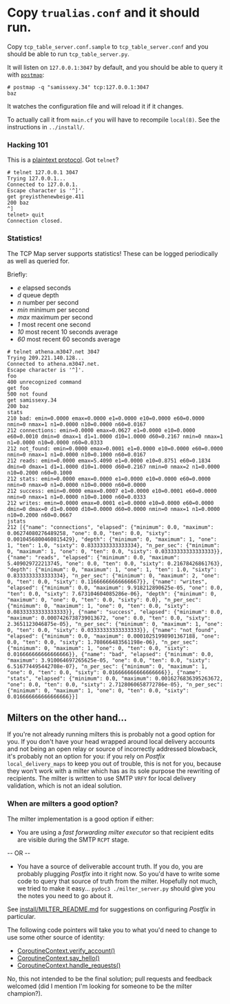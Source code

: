 # Copy `trualias.conf` and it should run.

Copy `tcp_table_server.conf.sample` to `tcp_table_server.conf` and you should be able to run `tcp_table_server.py`.

It will listen on `127.0.0.1:3047` by default, and you should be able to query it with [`postmap`](http://www.postfix.org/postmap.1.html):

```
# postmap -q "samissexy.34" tcp:127.0.0.1:3047
baz
```

It watches the configuration file and will reload it if it changes.

To actually call it from `main.cf` you will have to recompile `local(8)`. See the instructions in `../install/`.

### Hacking 101

This is a [plaintext protocol](http://www.postfix.org/tcp_table.5.html). Got `telnet`?

```
# telnet 127.0.0.1 3047
Trying 127.0.0.1...
Connected to 127.0.0.1.
Escape character is '^]'.
get greyisthenewbeige.411
200 baz
^]
telnet> quit
Connection closed.
```

### Statistics!

The TCP Map server supports statistics! These can be logged periodically as well as queried for.

Briefly:

* _e_ elapsed seconds
* _d_ queue depth
* _n_ number per second
* _min_ minimum per second
* _max_ maximum per second
* _1_ most recent one second
* _10_ most recent 10 seconds average
* _60_ most recent 60 seconds average

```
# telnet athena.m3047.net 3047
Trying 209.221.140.128...
Connected to athena.m3047.net.
Escape character is '^]'.
foo
400 unrecognized command
get foo
500 not found
get samissexy.34
200 baz
stats
210 bad: emin=0.0000 emax=0.0000 e1=0.0000 e10=0.0000 e60=0.0000 nmin=0 nmax=1 n1=0.0000 n10=0.0000 n60=0.0167
212 connections: emin=0.0000 emax=0.0627 e1=0.0000 e10=0.0000 e60=0.0010 dmin=0 dmax=1 d1=1.0000 d10=1.0000 d60=0.2167 nmin=0 nmax=1 n1=0.0000 n10=0.0000 n60=0.0333
212 not_found: emin=0.0000 emax=0.0001 e1=0.0000 e10=0.0000 e60=0.0000 nmin=0 nmax=1 n1=0.0000 n10=0.1000 n60=0.0167
212 reads: emin=0.0000 emax=5.4090 e1=0.0000 e10=0.8751 e60=0.1834 dmin=0 dmax=1 d1=1.0000 d10=1.0000 d60=0.2167 nmin=0 nmax=2 n1=0.0000 n10=0.2000 n60=0.1000
212 stats: emin=0.0000 emax=0.0000 e1=0.0000 e10=0.0000 e60=0.0000 nmin=0 nmax=0 n1=0.0000 n10=0.0000 n60=0.0000
212 success: emin=0.0000 emax=0.0007 e1=0.0000 e10=0.0001 e60=0.0000 nmin=0 nmax=1 n1=0.0000 n10=0.1000 n60=0.0333
212 writes: emin=0.0000 emax=0.0001 e1=0.0000 e10=0.0000 e60=0.0000 dmin=0 dmax=0 d1=0.0000 d10=0.0000 d60=0.0000 nmin=0 nmax=1 n1=0.0000 n10=0.2000 n60=0.0667
jstats
212 [{"name": "connections", "elapsed": {"minimum": 0.0, "maximum": 0.06274080276489258, "one": 0.0, "ten": 0.0, "sixty": 0.0010456800460815429}, "depth": {"minimum": 0, "maximum": 1, "one": 1, "ten": 1.0, "sixty": 0.8333333333333334}, "n_per_sec": {"minimum": 0, "maximum": 1, "one": 0, "ten": 0.0, "sixty": 0.03333333333333333}}, {"name": "reads", "elapsed": {"minimum": 0.0, "maximum": 5.409029722213745, "one": 0.0, "ten": 0.0, "sixty": 0.21678426861763}, "depth": {"minimum": 0, "maximum": 1, "one": 1, "ten": 1.0, "sixty": 0.8333333333333334}, "n_per_sec": {"minimum": 0, "maximum": 2, "one": 0, "ten": 0.0, "sixty": 0.11666666666666667}}, {"name": "writes", "elapsed": {"minimum": 0.0, "maximum": 9.918212890625e-05, "one": 0.0, "ten": 0.0, "sixty": 7.673104604085286e-06}, "depth": {"minimum": 0, "maximum": 0, "one": 0, "ten": 0.0, "sixty": 0.0}, "n_per_sec": {"minimum": 0, "maximum": 1, "one": 0, "ten": 0.0, "sixty": 0.08333333333333333}}, {"name": "success", "elapsed": {"minimum": 0.0, "maximum": 0.0007426738739013672, "one": 0.0, "ten": 0.0, "sixty": 2.3651123046875e-05}, "n_per_sec": {"minimum": 0, "maximum": 1, "one": 0, "ten": 0.0, "sixty": 0.03333333333333333}}, {"name": "not_found", "elapsed": {"minimum": 0.0, "maximum": 0.00010251998901367188, "one": 0.0, "ten": 0.0, "sixty": 1.708666483561198e-06}, "n_per_sec": {"minimum": 0, "maximum": 1, "one": 0, "ten": 0.0, "sixty": 0.016666666666666666}}, {"name": "bad", "elapsed": {"minimum": 0.0, "maximum": 3.910064697265625e-05, "one": 0.0, "ten": 0.0, "sixty": 6.516774495442708e-07}, "n_per_sec": {"minimum": 0, "maximum": 1, "one": 0, "ten": 0.0, "sixty": 0.016666666666666666}}, {"name": "stats", "elapsed": {"minimum": 0.0, "maximum": 0.0016276836395263672, "one": 0.0, "ten": 0.0, "sixty": 2.7128060658772786e-05}, "n_per_sec": {"minimum": 0, "maximum": 1, "one": 0, "ten": 0.0, "sixty": 0.016666666666666666}}]
```

## Milters on the other hand...

If you're not already running milters this is probably not a good option for you. If you don't have your head
wrapped around local delivery accounts and not being an open relay or source of incorrectly addressed blowback,
it's probably not an option for you: if you rely on _Postfix_ `local_delivery_maps` to keep you out of trouble,
this is not for you, because they won't work with a milter which has as its sole purpose the rewriting of
recipients. The milter is written to use SMTP `VRFY` for local delivery validation, which is not an ideal
solution.

### When are milters a good option?

The milter implementation is a good option if either:

* You are using a _fast forwarding milter executor_ so that recipient edits are visible during the SMTP `RCPT` stage.

-- OR --

* You have a source of deliverable account truth. If you do, you are probably plugging _Postfix_ into it right now. So you'd have to write some code to query that source of truth from the milter. Hopefully not much, we tried to make it easy... `pydoc3 ./milter_server.py` should give you the notes you need to go about it.

See [install/MILTER_README.md](https://github.com/m3047/trualias/blob/master/install/MILTER_README.md) for
suggestions on configuring _Postfix_ in particular.

The following code pointers will take you to what you'd need to change to use some other source of identity:

* [CoroutineContext.verify_account()](https://github.com/m3047/trualias/blob/8c332475cd15cc09a9640462b667dafa95538634/python/milter_server.py#L151)
* [CoroutineContext.say_hello()](https://github.com/m3047/trualias/blob/8c332475cd15cc09a9640462b667dafa95538634/python/milter_server.py#L173)
* [CoroutineContext.handle_requests()](https://github.com/m3047/trualias/blob/8c332475cd15cc09a9640462b667dafa95538634/python/milter_server.py#L181)

No, this not intended to be the final solution; pull requests and feedback welcomed (did I mention I'm looking
for someone to be the milter champion?).




